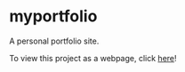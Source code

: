 # myportfolio

A personal portfolio site.

To view this project as a webpage, click [here](https://quinnsweeney11.github.io/myportfolio/src/index.html)!
